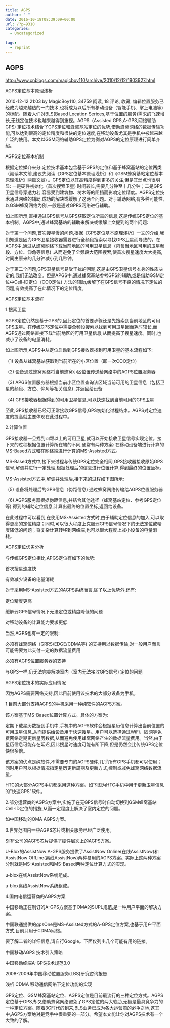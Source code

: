 ```yaml
---
title: AGPS
author: "-"
date: 2016-10-18T08:39:09+00:00
url: /?p=9310
categories:
  - Uncategorized

tags:
  - reprint
---
```

## AGPS
http://www.cnblogs.com/magicboy110/archive/2010/12/12/1903927.html


AGPS定位基本原理浅析
  
2010-12-12 21:03 by MagicBoy110, 34759 阅读, 18 评论, 收藏, 编辑位置服务已经成为越来越热的一门技术,也将成为以后所有移动设备（智能手机、掌上电脑等) 的标配。随着人们对BLS(Based Location Serices,基于位置的服务)需求的飞速增长,无线定位技术也越来越得到重视。AGPS（Assisted GPS,A-GPS,网络辅助GPS) 定位技术结合了GPS定位和蜂窝基站定位的优势,借助蜂窝网络的数据传输功能,可以达到很高的定位精度和很快的定位速度,在移动设备尤其是手机中被越来越广泛的使用。本文以GSM网络辅助GPS定位为例对AGPS的定位原理进行简单介绍。

AGPS定位基本机制
  
根据定位媒介来分,定位技术基本包含基于GPS的定位和基于蜂窝基站的定位两类（阅读本文前,建议先阅读《GPS定位基本原理浅析》和《GSM蜂窝基站定位基本原理浅析》两篇文章) 。GPS定位以其高精度得到更多的关注,但是其弱点也很明显: 一是硬件初始化（首次搜索卫星) 时间较长,需要几分钟至十几分钟；二是GPS卫星信号穿透力若,容易受到建筑物、树木等的阻挡而影响定位精度。AGPS定位技术通过网络的辅助,成功的解决或缓解了这两个问题。对于辅助网络,有多种可能性,以GSM蜂窝网络为例,一般是通过GPRS网络进行辅助。

如上图所示,直接通过GPS信号从GPS获取定位所需的信息,这是传统GPS定位的基本机制。AGPS中,通过蜂窝基站的辅助来解决或缓解上文提到的两个问题: 

对于第一个问题,首次搜星慢的问题,根据《GPS定位基本原理浅析》一文的介绍,我们知道是因为GPS卫星接收器需要进行全频段搜索以寻找GPS卫星而导致的。在AGPS中,通过从蜂窝网络下载当前地区的可用卫星信息（包含当地区可用的卫星频段、方位、仰角等信息) ,从而避免了全频段大范围搜索,使首次搜星速度大大提高,时间由原来的几分钟减小到几秒钟。

对于第二个问题,GPS卫星信号易受干扰的问题,这是由GPS卫星信号本身的性质决定的,我们无法改变。但是APGS中,通过蜂窝基站参考GPS的辅助,或是借助GSM定位中Cell-ID定位（COO定位) 方法的辅助,缓解了在GPS信号不良的情况下定位的问题,有效提高了在此情况下的定位精度。

AGPS定位基本流程
  
1.搜索卫星
  
AGPS定位仍然是基于GPS的,因此定位的首要步骤还是先搜索到当前地区的可用GPS卫星。在传统GPS定位中需要全频段搜索以找到可用卫星因而耗时较长,而AGPS通过网络直接下载当前地区的可用卫星信息,从而提高了搜星速度。同时,也减小了设备的电量消耗。

如上图所示,AGPS中从定位启动到GPS接收器找到可用卫星的基本流程如下: 

（1) 设备从蜂窝基站获取到当前所在的小区位置（即一次COO定位) 

（2) 设备通过蜂窝网络将当前蜂窝小区位置传送给网络中的AGPS位置服务器

（3) APGS位置服务器根据当前小区位置查询该区域当前可用的卫星信息（包括卫星的频段、方位、仰角等相关信息) ,并返回给设备

（4) GPS接收器根据得到的可用卫星信息,可以快速找到当前可用的GPS卫星

至此,GPS接收器已经可正常接收GPS信号,GPS初始化过程结束。AGPS对定位速度的提高就主要体现在此过程中。

2.计算位置
  
GPS接收器一旦找到四颗以上的可用卫星,就可以开始接收卫星信号实现定位。接下来的过程根据位置计算所在端的不同,通常有两种方案: 在移动设备端进行计算的MS-Based方式和在网络端进行计算的MS-Assisted方式。

MS-Based方式中,接下来过程与传统GPS定位完全相同,GPS接收器接收原始GPS信号,解调并进行一定处理,根据处理后的信息进行位置计算,得到最终的位置坐标。

MS-Assisted方式中,解调并处理后,接下来的过程如下图所示:

（5) 设备将处理后的GPS信息（伪距信息) 通过蜂窝网络传输给AGPS位置服务器

（6) AGPS服务器根据伪距信息,并结合其他途径（蜂窝基站定位、参考GPS定位等) 得到的辅助定位信息,计算出最终的位置坐标,返回给设备。

在此过程中可以看到,在使用MS-Assisted方式时,由于辅助定位信息的加入,可以取得更高的定位精度；同时,可以很大程度上克服弱GPS信号情况下的无法定位或精度降低的问题；将复杂计算转移到网络端,也可以很大程度上减小设备的电量消耗。

AGPS定位优劣分析
  
与传统GPS定位相比,APGS定位有如下的优势: 

首次搜星速度快
  
有效减少设备的电量消耗
  
对于采用MS-Assisted方式的AGPS系统而言,除了以上优势外,还有: 

定位精度更高
  
缓解弱GPS信号情况下无法定位或精度降低的问题
  
对移动设备的计算能力要求更低
  
当然,AGPS也有一定的限制: 

必须有蜂窝网络（GRRS/EDGE/CDMA等) 的支持用以数据传输,对一般用户而言可能需要为此支付一定的数据流量费用
  
必须有AGPS位置服务器的支持
  
与GPS一样,仍无法完美解决室内（室内无法接收GPS信号) 定位的问题
  
AGPS定位技术的实际应用情况
  
因为AGPS需要网络支持,因此目前使用该技术的大部分设备为手机。

1.目前大部分支持AGPS的手机采用一种纯软件的AGPS方案。

该方案基于MS-Based位置计算方式。具体的方案为: 

定期下载星历数据到手机中,手机中的AGPS软件会根据星历信息计算出当前位置的可用卫星信息,从而提供给设备用于快速搜星。用户可以选择通过WiFi、固网等免费网络定期更新星历数据,从而避免使用蜂窝网络产生的数据流量费用。当然,由于星历信息可能存在延迟,因此搜星时速度可能有所下降,但是仍然会比传统GPS定位快很多倍。

该方案的优点是纯软件,不需要专门的AGPS硬件,几乎所有GPS手机都可以使用；同时用户可以根据情况指定星历更新周期及更新方式,控制或减免蜂窝网络数据流量。

HTC的大部分AGPS手机都采用这种方案。如下图为HTC手机中用于更新卫星信息的"快速GPS"软件。


2.部分运营商的AGPS方案中,实施了在无GPS信号时自动切换到GSM蜂窝基站Cell-ID定位的措施,从而一定程度上解决了室内定位的问题。
  
如中国移动的OMA AGPS方案。


3.世界范围内一些AGPS芯片或相关服务已经广泛使用。
  
SiRF公司的AGPS芯片提供了硬件层次上的AGPS方案。

U-Blox的AssistNow A-GPS服务提供了AssistNow Online(在线AssistNow)和AssistNow OffLine(离线AssistNow)两种易用的AGPS方案。实际上这两种方案分别就是MS-Assisted和MS-Based两种定位计算方式的实现。

u-blox在线AssistNow系统组成。

u-blox离线AssistNow系统组成。

4.国内电信运营商的AGPS方案
  
中国移动正在制订的A-GPS方案基于OMA的SUPL规范,是一种用户平面的解决方案。

中国联通提供的gpsOne是MS-Assisted方式的A-GPS定位方案,也基于用户平面方式,目前只用于CDMA网络。

要了解二者的详细信息,请自行Google。下面仅列出几个可能有用的链接。

中国移动AGPS 技术引入策略
  
中国移动终端A-GPS技术规范3.0
  
2008-2009年中国移动位置服务(LBS)研究咨询报告
  
浅析 CDMA 移动通信网络下定位功能的实现


GPS定位、GSM蜂窝基站定位、AGPS定位是目前最流行的三种定位方式。AGPS定位基于GPS,却又借助蜂窝网络避免了GPS定位的两大软肋,无疑是最具竞争力的一种定位方案。随着3G时代的到来,BLS业务已成为各大运营商的必争之地,这其中,AGPS方案绝对是竞争中很重要的一部分。希望本文能让你对AGPS技术有一个大致的了解。